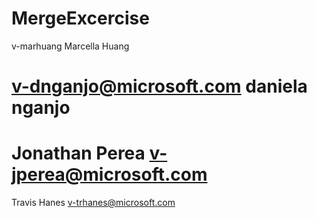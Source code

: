 # MergeExcercise


v-marhuang
Marcella Huang

# v-dnganjo@microsoft.com daniela nganjo




# Jonathan Perea v-jperea@microsoft.com


Travis Hanes
v-trhanes@microsoft.com




